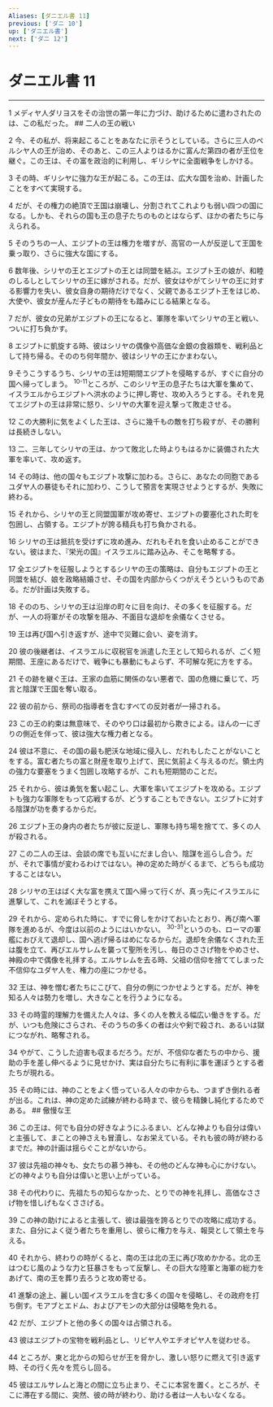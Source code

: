 ```yaml
---
Aliases: [ダニエル書 11]
previous: ['ダニ 10']
up: ['ダニエル書']
next: ['ダニ 12']
---
```

# ダニエル書 11

***




1 
メディヤ人ダリヨスをその治世の第一年に力づけ、助けるために遣わされたのは、この私だった。 ## 二人の王の戦い 



2 
今、その私が、将来起こることをあなたに示そうとしている。さらに三人のペルシヤ人の王が治め、そのあと、この三人よりはるかに富んだ第四の者が王位を継ぐ。この王は、その富を政治的に利用し、ギリシヤに全面戦争をしかける。 



3 
その時、ギリシヤに強力な王が起こる。この王は、広大な国を治め、計画したことをすべて実現する。 



4 
だが、その権力の絶頂で王国は崩壊し、分割されてこれよりも弱い四つの国になる。しかも、それらの国も王の息子たちのものとはならず、ほかの者たちに与えられる。 



5 
そのうちの一人、エジプトの王は権力を増すが、高官の一人が反逆して王国を乗っ取り、さらに強大な国にする。 



6 
数年後、シリヤの王とエジプトの王とは同盟を結ぶ。エジプト王の娘が、和睦のしるしとしてシリヤの王に嫁がされる。だが、彼女はやがてシリヤの王に対する影響力を失い、彼女自身の期待だけでなく、父親であるエジプト王をはじめ、大使や、彼女が産んだ子どもの期待をも踏みにじる結果となる。 



7 
だが、彼女の兄弟がエジプトの王になると、軍隊を率いてシリヤの王と戦い、ついに打ち負かす。 



8 
エジプトに凱旋する時、彼はシリヤの偶像や高価な金銀の食器類を、戦利品として持ち帰る。そののち何年間か、彼はシリヤの王にかまわない。 



9 
そうこうするうち、シリヤの王は短期間エジプトを侵略するが、すぐに自分の国へ帰ってしまう。 <sup class="versenum">10-11</sup>ところが、このシリヤ王の息子たちは大軍を集めて、イスラエルからエジプトへ洪水のように押し寄せ、攻め入ろうとする。それを見てエジプトの王は非常に怒り、シリヤの大軍を迎え撃って敗走させる。 



12 
この大勝利に気をよくした王は、さらに幾千もの敵を打ち殺すが、その勝利は長続きしない。 



13 
二、三年してシリヤの王は、かつて敗北した時よりもはるかに装備された大軍を率いて、攻め返す。 



14 
その時は、他の国々もエジプト攻撃に加わる。さらに、あなたの同胞であるユダヤ人の暴徒もそれに加わり、こうして預言を実現させようとするが、失敗に終わる。 



15 
それから、シリヤの王と同盟国軍が攻め寄せ、エジプトの要塞化された町を包囲し、占領する。エジプトが誇る精兵も打ち負かされる。 



16 
シリヤの王は抵抗を受けずに攻め進み、だれもそれを食い止めることができない。彼はまた、『栄光の国』イスラエルに踏み込み、そこを略奪する。 



17 
全エジプトを征服しようとするシリヤの王の策略は、自分もエジプトの王と同盟を結び、娘を政略結婚させ、その国を内部からくつがえそうというものである。だが計画は失敗する。 



18 
そののち、シリヤの王は沿岸の町々に目を向け、その多くを征服する。だが、一人の将軍がその攻撃を阻み、不面目な退却を余儀なくさせる。 



19 
王は再び国へ引き返すが、途中で災難に会い、姿を消す。 



20 
彼の後継者は、イスラエルに収税官を派遣した王として知られるが、ごく短期間、王座にあるだけで、戦争にも暴動にもよらず、不可解な死に方をする。 



21 
その跡を継ぐ王は、王家の血筋に関係のない悪者で、国の危機に乗じて、巧言と陰謀で王国を奪い取る。 



22 
彼の前から、祭司の指導者を含むすべての反対者が一掃される。 



23 
この王の約束は無意味で、そのやり口は最初から欺きによる。ほんの一にぎりの側近を伴って、彼は強大な権力者となる。 



24 
彼は不意に、その国の最も肥沃な地域に侵入し、だれもしたことがないことをする。富む者たちの富と財産を取り上げて、民に気前よく与えるのだ。領土内の強力な要塞をうまく包囲し攻略するが、これも短期間のことだ。 



25 
それから、彼は勇気を奮い起こし、大軍を率いてエジプトを攻める。エジプトも強力な軍隊をもって応戦するが、どうすることもできない。エジプトに対する陰謀が功を奏するからだ。 



26 
エジプト王の身内の者たちが彼に反逆し、軍隊も持ち場を捨てて、多くの人が殺される。 



27 
この二人の王は、会談の席でも互いにだまし合い、陰謀を巡らし合う。だが、それで事情が変わるわけではない。神の定めた時がくるまで、どちらも成功することはない。 



28 
シリヤの王はばく大な富を携えて国へ帰って行くが、真っ先にイスラエルに進撃して、これを滅ぼそうとする。 



29 
それから、定められた時に、すでに脅しをかけておいたとおり、再び南へ軍隊を進めるが、今度は以前のようにはいかない。 <sup class="versenum">30-31</sup>というのも、ローマの軍艦におびえて退却し、国へ逃げ帰るはめになるからだ。退却を余儀なくされた王は腹を立て、再びエルサレムを襲って聖所を汚し、毎日のささげ物をやめさせ、神殿の中で偶像を礼拝する。エルサレムを去る時、父祖の信仰を捨ててしまった不信仰なユダヤ人を、権力の座につかせる。 



32 
王は、神を憎む者たちにこびて、自分の側につかせようとする。だが、神を知る人々は勢力を増し、大きなことを行うようになる。 



33 
その時霊的理解力を備えた人々は、多くの人を教える幅広い働きをする。だが、いつも危険にさらされ、そのうちの多くの者は火や剣で殺され、あるいは獄につながれ、略奪される。 



34 
やがて、こうした迫害も収まるだろう。だが、不信仰な者たちの中から、援助の手を差し伸べるように見せかけ、実は自分たちに有利に事を運ぼうとする者たちが現れる。 



35 
その時には、神のことをよく悟っている人々の中からも、つまずき倒れる者が出る。これは、神の定めた試練が終わる時まで、彼らを精錬し純化するためである。 ## 傲慢な王 



36 
この王は、何でも自分の好きなようにふるまい、どんな神よりも自分は偉いと主張して、まことの神さえも冒瀆し、なお栄えている。それも彼の時が終わるまでだ。神の計画は揺らぐことがないから。 



37 
彼は先祖の神々も、女たちの慕う神も、その他のどんな神も心にかけない。どの神々よりも自分は偉いと思い上がっている。 



38 
その代わりに、先祖たちの知らなかった、とりでの神を礼拝し、高価なささげ物を惜しげもなくささげる。 



39 
この神の助けによると主張して、彼は最強を誇るとりでの攻略に成功する。また、自分によく従う者たちを重用し、彼らに権力を与え、報奨として領土を与える。 



40 
それから、終わりの時がくると、南の王は北の王に再び攻めかかる。北の王はつむじ風のような力と狂暴さをもって反撃し、その巨大な陸軍と海軍の総力をあげて、南の王を葬り去ろうと攻め寄せる。 



41 
進撃の途上、麗しい国イスラエルを含む多くの国々を侵略し、その政府を打ち倒す。モアブとエドム、およびアモンの大部分は侵略を免れる。 



42 
だが、エジプトと他の多くの国々は占領される。 



43 
彼はエジプトの宝物を戦利品とし、リビヤ人やエチオピヤ人を従わせる。 



44 
ところが、東と北からの知らせが王を脅かし、激しい怒りに燃えて引き返す時、その行く先々を荒らし回る。 



45 
彼はエルサレムと海との間に立ち止まり、そこに本営を置く。ところが、そこに滞在する間に、突然、彼の時が終わり、助ける者は一人もいなくなる。
